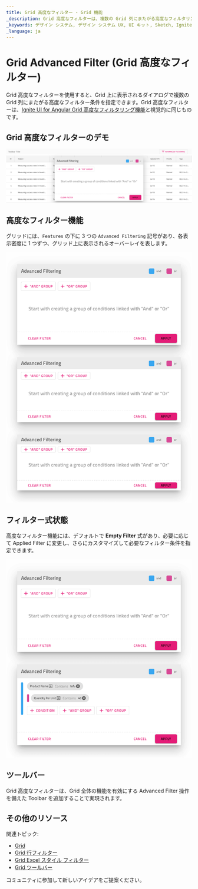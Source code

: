 ```yaml
---
title: Grid 高度なフィルター - Grid 機能
_description: Grid 高度なフィルターは、複数の Grid 列にまたがる高度なフィルタリング条件の定義を可能にします。
_keywords: デザイン システム, デザイン システム UX, UI キット, Sketch, Ignite UI for Angular, Sketch to Angular, Angular, Angular デザイン システム, Sketch からコードをエクスポート, Angular 用のデザイン キット, Sketch HTML, Sketch to HTML, Sketch UI キット
_language: ja
---
```


# Grid Advanced Filter (Grid 高度なフィルター)

Grid 高度なフィルターを使用すると、Grid 上に表示されるダイアログで複数の Grid 列にまたがる高度なフィルター条件を指定できます。Grid 高度なフィルターは、[Ignite UI for Angular Grid 高度なフィルタリング機能](https://jp.infragistics.com/products/ignite-ui-angular/angular/components/grid/advanced-filtering.html)と視覚的に同じものです。

## Grid 高度なフィルターのデモ

<img class="responsive-img" src="../images/grid_advanced_filter_demo.png" srcset="../images/grid_advanced_filter_demo@2x.png 2x" />

## 高度なフィルター機能

グリッドには、`Features` の下に 3 つの `Advanced Filtering` 記号があり、各表示密度に 1 つずつ、グリッド上に表示されるオーバーレイを表します。

<img class="responsive-img" src="../images/grid_advanced_filter_display_density.png" srcset="../images/grid_advanced_filter_display_density@2x.png 2x" />

## フィルター式状態

高度なフィルター機能には、デフォルトで **Empty Filter** 式があり、必要に応じて Applied Filter に変更し、さらにカスタマイズして必要なフィルター条件を指定できます。

<img class="responsive-img" src="../images/grid_advanced_filter_expression.png" srcset="../images/grid_advanced_filter_expression@2x.png 2x" />

## ツールバー

Grid 高度なフィルターは、Grid 全体の機能を有効にする Advanced Filter 操作を備えた Toolbar を追加することで実現されます。

## その他のリソース

関連トピック:

- [Grid](grid.md)
- [Grid 行フィルター](grid-row-filter.md)
- [Grid Excel スタイル フィルター](grid-excel-style-filter.md)
- [Grid ツールバー](grid-toolbar.md)
  <div class="divider--half"></div>

コミュニティに参加して新しいアイデアをご提案ください。
